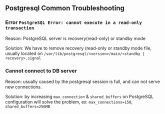 ## Postgresql Common Troubleshooting

### Error `PostgreSQL Error: cannot execute in a read-only transaction`
Reason: PostgreSQL server is recovery(read-only) or standby mode

Solution: We have to remove recovery (read-only or standby mode file, usually located on `/var/lib/postgresql/<version>/main/<standby | recovery>.signal`

### Cannot connect to DB server
Reason: usually caused by the postgresql session is full, and can not serve new connections.

Solution: by increasing `max_connection` & `shared_buffers` on PostgreSQL configuration will solve the problem, ex: `max_connections=150`, `shared_buffers=256MB`
